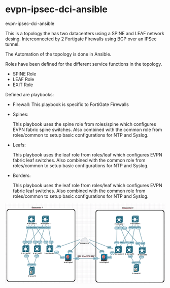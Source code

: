 # evpn-ipsec-dci-ansible
evpn-ipsec-dci-ansible

This is a topology the has two datacenters using a SPINE and LEAF network desing.
Interconnceted by 2 Fortigate Firewalls using BGP over an IPSec tunnel.

The Automation of the topology is done in Ansible.

Roles have been defined for the different service functions in the topology.
- SPINE Role
- LEAF Role
- EXIT Role

Defined are playbooks:

- Firewall:
  This playbook is specific to FortiGate Firewalls

- Spines:

  This playbook uses the spine role from roles/spine which configures EVPN fabric spine switches.
  Also combined with the common role from roles/common to setup basic configurations for NTP and Syslog.

- Leafs:

  This playbook uses the leaf role from roles/leaf which configures EVPN fabric leaf switches.
  Also combined with the common role from roles/common to setup basic configurations for NTP and Syslog.

- Borders:

  This playbook uses the leaf role from roles/leaf which configures EVPN fabric leaf switches.
  Also combined with the common role from roles/common to setup basic configurations for NTP and Syslog.



![EVPN DCI FGT Topology](evpn-dci-ftg.png)
